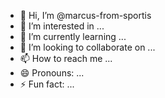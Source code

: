 - 👋 Hi, I’m @marcus-from-sportis
- 👀 I’m interested in ...
- 🌱 I’m currently learning ...
- 💞️ I’m looking to collaborate on ...
- 📫 How to reach me ...
- 😄 Pronouns: ...
- ⚡ Fun fact: ...

<!---
marcus-from-sportis/marcus-from-sportis is a ✨ special ✨ repository because its `README.md` (this file) appears on your GitHub profile.
You can click the Preview link to take a look at your changes.
--->
